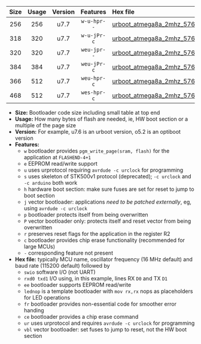 |Size|Usage|Version|Features|Hex file|
|:-:|:-:|:-:|:-:|:--|
|256|256|u7.7|`w-u-hpr--`|[urboot_atmega8a_2mhz_57600bps_swio_rxd0_txd1_lednop_ur.hex](https://raw.githubusercontent.com/stefanrueger/urboot.hex/main/mcus/atmega8a/fcpu_2mhz/57600_bps/urboot_atmega8a_2mhz_57600bps_swio_rxd0_txd1_lednop_ur.hex)|
|318|320|u7.7|`w-u-jPr-c`|[urboot_atmega8a_2mhz_57600bps_swio_rxd0_txd1_lednop_fr_ce_ur_vbl.hex](https://raw.githubusercontent.com/stefanrueger/urboot.hex/main/mcus/atmega8a/fcpu_2mhz/57600_bps/urboot_atmega8a_2mhz_57600bps_swio_rxd0_txd1_lednop_fr_ce_ur_vbl.hex)|
|320|320|u7.7|`weu-jpr--`|[urboot_atmega8a_2mhz_57600bps_swio_rxd0_txd1_ee_ur_vbl.hex](https://raw.githubusercontent.com/stefanrueger/urboot.hex/main/mcus/atmega8a/fcpu_2mhz/57600_bps/urboot_atmega8a_2mhz_57600bps_swio_rxd0_txd1_ee_ur_vbl.hex)|
|384|384|u7.7|`weu-jPr-c`|[urboot_atmega8a_2mhz_57600bps_swio_rxd0_txd1_ee_lednop_fr_ce_ur_vbl.hex](https://raw.githubusercontent.com/stefanrueger/urboot.hex/main/mcus/atmega8a/fcpu_2mhz/57600_bps/urboot_atmega8a_2mhz_57600bps_swio_rxd0_txd1_ee_lednop_fr_ce_ur_vbl.hex)|
|366|512|u7.7|`weu-hpr-c`|[urboot_atmega8a_2mhz_57600bps_swio_rxd0_txd1_ee_lednop_fr_ce_ur.hex](https://raw.githubusercontent.com/stefanrueger/urboot.hex/main/mcus/atmega8a/fcpu_2mhz/57600_bps/urboot_atmega8a_2mhz_57600bps_swio_rxd0_txd1_ee_lednop_fr_ce_ur.hex)|
|468|512|u7.7|`wes-hpr-c`|[urboot_atmega8a_2mhz_57600bps_swio_rxd0_txd1_ee_lednop_fr_ce.hex](https://raw.githubusercontent.com/stefanrueger/urboot.hex/main/mcus/atmega8a/fcpu_2mhz/57600_bps/urboot_atmega8a_2mhz_57600bps_swio_rxd0_txd1_ee_lednop_fr_ce.hex)|

- **Size:** Bootloader code size including small table at top end
- **Usage:** How many bytes of flash are needed, ie, HW boot section or a multiple of the page size
- **Version:** For example, u7.6 is an urboot version, o5.2 is an optiboot version
- **Features:**
  + `w` bootloader provides `pgm_write_page(sram, flash)` for the application at `FLASHEND-4+1`
  + `e` EEPROM read/write support
  + `u` uses urprotocol requiring `avrdude -c urclock` for programming
  + `s` uses skeleton of STK500v1 protocol (deprecated); `-c urclock` and `-c arduino` both work
  + `h` hardware boot section: make sure fuses are set for reset to jump to boot section
  + `j` vector bootloader: applications *need to be patched externally*, eg, using `avrdude -c urclock`
  + `p` bootloader protects itself from being overwritten
  + `P` vector bootloader only: protects itself and reset vector from being overwritten
  + `r` preserves reset flags for the application in the register R2
  + `c` bootloader provides chip erase functionality (recommended for large MCUs)
  + `-` corresponding feature not present
- **Hex file:** typically MCU name, oscillator frequency (16 MHz default) and baud rate (115200 default) followed by
  + `swio` software I/O (not UART)
  + `rxd0 txd1` I/O using, in this example, lines RX `D0` and TX `D1`
  + `ee` bootloader supports EEPROM read/write
  + `lednop` is a template bootloader with `mov rx,rx` nops as placeholders for LED operations
  + `fr` bootloader provides non-essential code for smoother error handing
  + `ce` bootloader provides a chip erase command
  + `ur` uses urprotocol and requires `avrdude -c urclock` for programming
  + `vbl` vector bootloader: set fuses to jump to reset, not the HW boot section
